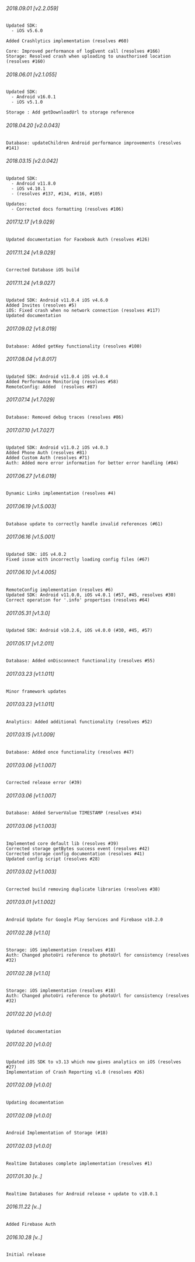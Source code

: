 

###### 2018.09.01 [v2.2.059]

```
Updated SDK:
  - iOS v5.6.0

Added Crashlytics implementation (resolves #60)

Core: Improved performance of logEvent call (resolves #166)
Storage: Resolved crash when uploading to unauthorised location (resolves #160) 

```


###### 2018.06.01 [v2.1.055]

```
Updated SDK:
  - Android v16.0.1
  - iOS v5.1.0

Storage : Add getDownloadUrl to storage reference
```


###### 2018.04.20 [v2.0.043]

```
Database: updateChildren Android performance improvements (resolves #141)
```


###### 2018.03.15 [v2.0.042]

```
Updated SDK: 
  - Android v11.8.0 
  - iOS v4.10.1
  - (resolves #137, #134, #116, #105)

Updates:
  - Corrected docs formatting (resolves #106)
```


###### 2017.12.17 [v1.9.029]

```
Updated documentation for Facebook Auth (resolves #126)
```


###### 2017.11.24 [v1.9.029]

```
Corrected Database iOS build
```


###### 2017.11.24 [v1.9.027]

```
Updated SDK: Android v11.0.4 iOS v4.6.0
Added Invites (resolves #5)
iOS: Fixed crash when no network connection (resolves #117)
Updated documentation
```


###### 2017.09.02 [v1.8.019]

```
Database: Added getKey functionality (resolves #100)
```


###### 2017.08.04 [v1.8.017]

```
Updated SDK: Android v11.0.4 iOS v4.0.4 
Added Performance Monitoring (resolves #58)
RemoteConfig: Added  (resolves #87)
```


###### 2017.07.14 [v1.7.029]

```
Database: Removed debug traces (resolves #86)
```


###### 2017.07.10 [v1.7.027]

```
Updated SDK: Android v11.0.2 iOS v4.0.3 
Added Phone Auth (resolves #81)
Added Custom Auth (resolves #71)
Auth: Added more error information for better error handling (#84)
```


###### 2017.06.27 [v1.6.019]

```
Dynamic Links implementation (resolves #4)
```


###### 2017.06.19 [v1.5.003]

```
Database update to correctly handle invalid references (#61)
```


###### 2017.06.16 [v1.5.001]

```
Updated SDK: iOS v4.0.2 
Fixed issue with incorrectly loading config files (#67)
```



###### 2017.06.10 [v1.4.005]

```
RemoteConfig implementation (resolves #6)
Updated SDK: Android v11.0.0, iOS v4.0.1 (#57, #45, resolves #30)
Correct operation for '.info' properties (resolves #64)
```


###### 2017.05.31 [v1.3.0]

```
Updated SDK: Android v10.2.6, iOS v4.0.0 (#30, #45, #57)
```


###### 2017.05.17 [v1.2.011]

```
Database: Added onDisconnect functionality (resolves #55)
```


###### 2017.03.23 [v1.1.011]

```
Minor framework updates
```


###### 2017.03.23 [v1.1.011]

```
Analytics: Added additional functionality (resolves #52)
```


###### 2017.03.15 [v1.1.009]

```
Database: Added once functionality (resolves #47)
```


###### 2017.03.06 [v1.1.007]

```
Corrected release error (#39)
```


###### 2017.03.06 [v1.1.007]

```
Database: Added ServerValue TIMESTAMP (resolves #34)
```


###### 2017.03.06 [v1.1.003]

```
Implemented core default lib (resolves #39)
Corrected storage getBytes success event (resolves #42)
Corrected storage config documentation (resolves #41)
Updated config script (resolves #28)
```


###### 2017.03.02 [v1.1.003]

```
Corrected build removing duplicate libraries (resolves #38)
```


###### 2017.03.01 [v1.1.002]

```
Android Update for Google Play Services and Firebase v10.2.0
```


###### 2017.02.28 [v1.1.0]

```
Storage: iOS implementation (resolves #18)
Auth: Changed photoUri reference to photoUrl for consistency (resolves #32)
```


###### 2017.02.28 [v1.1.0]

```
Storage: iOS implementation (resolves #18)
Auth: Changed photoUri reference to photoUrl for consistency (resolves #32)
```


###### 2017.02.20 [v1.0.0]

```
Updated documentation
```


###### 2017.02.20 [v1.0.0]

```
Updated iOS SDK to v3.13 which now gives analytics on iOS (resolves #27)
Implementation of Crash Reporting v1.0 (resolves #26)
```


###### 2017.02.09 [v1.0.0]

```
Updating documentation
```


###### 2017.02.09 [v1.0.0]

```
Android Implementation of Storage (#18)
```


###### 2017.02.03 [v1.0.0]

```
Realtime Databases complete implementation (resolves #1)
```


###### 2017.01.30 [v..]

```
Realtime Databases for Android release + update to v10.0.1
```


###### 2016.11.22 [v..]

```
Added Firebase Auth
```


###### 2016.10.28 [v..]

```
Initial release
```
